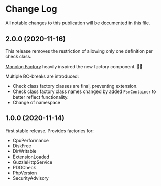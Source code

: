 # Change Log

All notable changes to this publication will be documented in this file.

## 2.0.0 (2020-11-16)

This release removes the restriction of allowing only one definition per check class.

[Monolog Factory](https://github.com/nikolaposa/monolog-factory) heavily inspired the new factory component. 🙏🏻

Multiple BC-breaks are introduced:

-   Check class factory classes are final, preventing extension.
-   Check class factory class names changed by added `PsrContainer` to better reflect functionality.
-   Change of namespace

## 1.0.0 (2020-11-14)

First stable release. Provides factories for:

-   CpuPerformance
-   DiskFree
-   DirWritable
-   ExtensionLoaded
-   GuzzleHttpService
-   PDOCheck
-   PhpVersion
-   SecurityAdvisory
